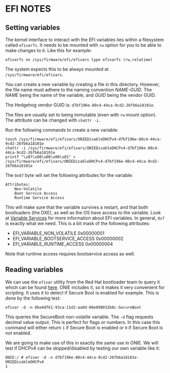 # EFI NOTES

## Setting variables

The kernel interface to interact with the EFI variables lies within a filesystem called `efivarfs`.
It needs to be mounted with `rw` option for you to be able to make changes to it. Like this for example:

```console
efivarfs on /sys/firmware/efi/efivars type efivarfs (rw,relatime)
```

The system expects this to be always mounted at `/sys/firmware/efi/efivars`.

You can create a new variable by creating a file in this directory.
However, the file name must adhere to the naming convention _NAME-GUID_.
The _NAME_ being the name of the variable, and _GUID_ being the vendor GUID.

The Hedgehog vendor GUID is: `d7bf196e-80c4-44ca-9cd2-26fb6a18101e`.

The files are usually set to being immutable (even with `rw` mount option).
The attribute can be changed with `chattr -i`.

Run the following commands to create a new variable:

```shell
touch /sys/firmware/efi/efivars/ONIEDisableDHCPv4-d7bf196e-80c4-44ca-9cd2-26fb6a18101e
chattr -i /sys/firmware/efi/efivars/ONIEDisableDHCPv4-d7bf196e-80c4-44ca-9cd2-26fb6a18101e
printf "\x07\x00\x00\x00\x01" > /sys/firmware/efi/efivars/ONIEDisableDHCPv4-d7bf196e-80c4-44ca-9cd2-26fb6a18101e
```

The `0x07` byte will set the following attributes for the variable:

```console
Attributes:
    Non-Volatile
    Boot Service Access
    Runtime Service Access
```

This will make sure that the variable survives a restart, and that both bootloaders (the DXE), as well as the OS have access to the variable.
Look at [Variable Services](https://uefi.org/specs/UEFI/2.10/08_Services_Runtime_Services.html#variable-services) for more information about EFI variables.
In general, `0x7` is exactly what we need.
This is a bit mask of the following attributes:

- EFI_VARIABLE_NON_VOLATILE 0x00000001
- EFI_VARIABLE_BOOTSERVICE_ACCESS 0x00000002
- EFI_VARIABLE_RUNTIME_ACCESS 0x00000004

Note that runtime access requires bootservice access as well.

## Reading variables

We can use the `efivar` utility from the Red Hat bootloader team to query it which can be found [here]().
ONIE includes it, so it makes it very convenient for scripting.
It uses it to detect if Secure Boot is enabled for example.
This is done by the following test:

```shell
efivar -d -n 8be4df61-93ca-11d2-aa0d-00e098032b8c-SecureBoot
```

This queries the SecureBoot non-volatile variable.
The `-d` flag requests decimal value output.
This is perfect for flags or numbers.
In this case this command will either return `1` if Secure Boot is enabled or `0` if Secure Boot is not enabled.

We are going to make use of this in exactly the same use in ONIE.
We will test if DHCPv4 can be skipped/disabled by testing our own variable like it:

```console
ONIE:/ # efivar -d -n d7bf196e-80c4-44ca-9cd2-26fb6a18101e-ONIEDisableDHCPv4
1
```
